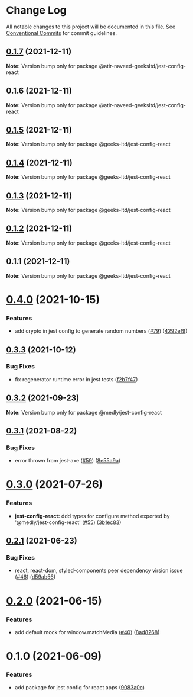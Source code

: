 # Change Log

All notable changes to this project will be documented in this file.
See [Conventional Commits](https://conventionalcommits.org) for commit guidelines.

## [0.1.7](https://github.com/atir-naveed-geeksltd/react-config/compare/@atir-naveed-geeksltd/jest-config-react@0.1.6...@atir-naveed-geeksltd/jest-config-react@0.1.7) (2021-12-11)

**Note:** Version bump only for package @atir-naveed-geeksltd/jest-config-react





## 0.1.6 (2021-12-11)

**Note:** Version bump only for package @atir-naveed-geeksltd/jest-config-react






## [0.1.5](https://github.com/atir-naveed-geeksltd/react-config/compare/@geeks-ltd/jest-config-react@0.1.4...@geeks-ltd/jest-config-react@0.1.5) (2021-12-11)

**Note:** Version bump only for package @geeks-ltd/jest-config-react





## [0.1.4](https://github.com/atir-naveed-geeksltd/react-config/compare/@geeks-ltd/jest-config-react@0.1.3...@geeks-ltd/jest-config-react@0.1.4) (2021-12-11)

**Note:** Version bump only for package @geeks-ltd/jest-config-react





## [0.1.3](https://github.com/atir-naveed-geeksltd/react-config/compare/@geeks-ltd/jest-config-react@0.1.2...@geeks-ltd/jest-config-react@0.1.3) (2021-12-11)

**Note:** Version bump only for package @geeks-ltd/jest-config-react





## [0.1.2](https://github.com/atir-naveed-geeksltd/react-config/compare/@geeks-ltd/jest-config-react@0.1.1...@geeks-ltd/jest-config-react@0.1.2) (2021-12-11)

**Note:** Version bump only for package @geeks-ltd/jest-config-react





## 0.1.1 (2021-12-11)

**Note:** Version bump only for package @geeks-ltd/jest-config-react






# [0.4.0](https://github.com/medly/configs/compare/@medly/jest-config-react@0.3.3...@medly/jest-config-react@0.4.0) (2021-10-15)


### Features

* add crypto in jest config to generate random numbers ([#79](https://github.com/medly/configs/issues/79)) ([4292ef9](https://github.com/medly/configs/commit/4292ef9bd5d30a14bfec6c371deb8a9283f09f51))





## [0.3.3](https://github.com/medly/configs/compare/@medly/jest-config-react@0.3.2...@medly/jest-config-react@0.3.3) (2021-10-12)


### Bug Fixes

* fix regenerator runtime error in jest tests ([f2b7f47](https://github.com/medly/configs/commit/f2b7f47820df7317f67602ba53e9536cb585831f))





## [0.3.2](https://github.com/medly/configs/compare/@medly/jest-config-react@0.3.1...@medly/jest-config-react@0.3.2) (2021-09-23)

**Note:** Version bump only for package @medly/jest-config-react





## [0.3.1](https://github.com/medly/configs/compare/@medly/jest-config-react@0.3.0...@medly/jest-config-react@0.3.1) (2021-08-22)


### Bug Fixes

* error thrown from jest-axe ([#59](https://github.com/medly/configs/issues/59)) ([8e55a9a](https://github.com/medly/configs/commit/8e55a9acd4f51844d71d3193448defecc7544097))





# [0.3.0](https://github.com/medly/configs/compare/@medly/jest-config-react@0.2.1...@medly/jest-config-react@0.3.0) (2021-07-26)


### Features

* **jest-config-react:** ddd types for configure method exported by '@medly/jest-config-react' ([#55](https://github.com/medly/configs/issues/55)) ([3b1ec83](https://github.com/medly/configs/commit/3b1ec83c981a742d4ae3e3c0186d1d757e2c96b4))





## [0.2.1](https://github.com/medly/configs/compare/@medly/jest-config-react@0.2.0...@medly/jest-config-react@0.2.1) (2021-06-23)


### Bug Fixes

* react, react-dom, styled-components peer dependency virsion issue ([#46](https://github.com/medly/configs/issues/46)) ([d59ab56](https://github.com/medly/configs/commit/d59ab563076c1a835046ac9221f96fa4241f0b34))





# [0.2.0](https://github.com/medly/configs/compare/@medly/jest-config-react@0.1.0...@medly/jest-config-react@0.2.0) (2021-06-15)


### Features

* add default mock for window.matchMedia ([#40](https://github.com/medly/configs/issues/40)) ([8ad8268](https://github.com/medly/configs/commit/8ad8268a5e5e7bc37db4b9e7ea3a82b2c23065a4))





# 0.1.0 (2021-06-09)


### Features

* add package for jest config for react apps ([9083a0c](https://github.com/medly/configs/commit/9083a0c54af5cf0d9ad7c6d23a3e6d410ab30845))
